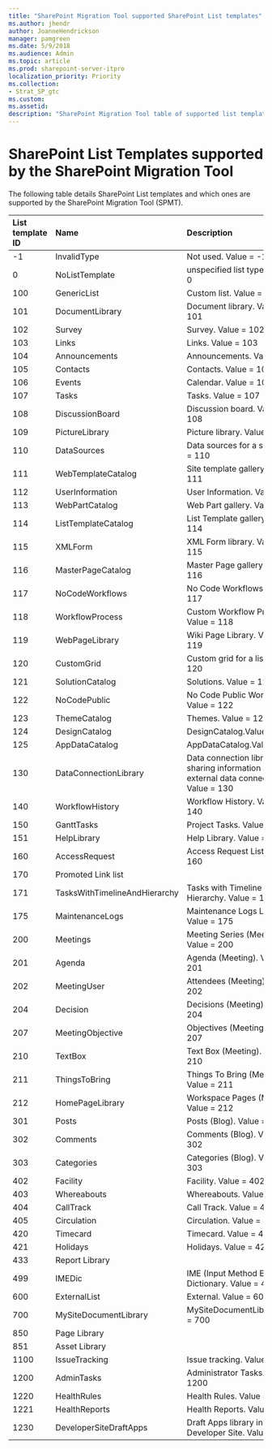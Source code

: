 ```yaml
---
title: "SharePoint Migration Tool supported SharePoint List templates"
ms.author: jhendr
author: JoanneHendrickson
manager: pamgreen
ms.date: 5/9/2018
ms.audience: Admin
ms.topic: article
ms.prod: sharepoint-server-itpro
localization_priority: Priority
ms.collection:
- Strat_SP_gtc
ms.custom: 
ms.assetid: 
description: "SharePoint Migration Tool table of supported list templates for migration."
---
```


# SharePoint List Templates supported by the SharePoint Migration Tool

The following table details SharePoint List templates and which ones are supported by the SharePoint Migration Tool (SPMT). 



|**List template ID**|**Name**|**Description**|**Supported by SPMT**|
|:-----|:-----|:-----|:-----|
|-1|InvalidType|Not used. Value = -1|No|
|0|NoListTemplate|unspecified list type. Value = 0|No|
|100|GenericList|Custom list. Value = 100|Yes|
|101|DocumentLibrary|Document library. Value = 101|Yes|
|102|Survey|Survey. Value = 102|Yes|
|103|Links|Links. Value = 103|Yes|
|104|Announcements|Announcements. Value = 104|Yes|
|105|Contacts|Contacts. Value = 105|Yes|
|106|Events|Calendar. Value = 106|Yes|
|107|Tasks|Tasks. Value = 107|Yes|
|108|DiscussionBoard|Discussion board. Value = 108|Yes|
|109|PictureLibrary|Picture library. Value = 109|Yes|
|110|DataSources|Data sources for a site. Value = 110|No|
|111|WebTemplateCatalog|Site template gallery. Value = 111|No|
|112|UserInformation|User Information. Value = 112|No|
|113|WebPartCatalog|Web Part gallery. Value = 113|No|
|114|ListTemplateCatalog|List Template gallery. Value = 114|No|
|115|XMLForm|XML Form library. Value = 115|Yes|
|116|MasterPageCatalog|Master Page gallery. Value = 116|No|
|117|NoCodeWorkflows|No Code Workflows. Value = 117|No|
|118|WorkflowProcess|Custom Workflow Process. Value = 118|No|
|119|WebPageLibrary|Wiki Page Library. Value = 119|No|
|120|CustomGrid|Custom grid for a list. Value = 120|Yes|
|121|SolutionCatalog|Solutions. Value = 121|No|
|122|NoCodePublic|No Code Public Workflow. Value = 122|No|
|123|ThemeCatalog|Themes. Value = 123|No|
|124|DesignCatalog|DesignCatalog.Value = 124|No|
|125|AppDataCatalog|AppDataCatalog.Value = 125|No|
|130|DataConnectionLibrary|Data connection library for sharing information about external data connections. Value = 130|No|
|140|WorkflowHistory|Workflow History. Value = 140|No|
|150|GanttTasks|Project Tasks. Value = 150|Yes|
|151|HelpLibrary|Help Library. Value = 151|No|
|160|AccessRequest|Access Request List. Value = 160|No|
|170|Promoted Link list||No|
|171|TasksWithTimelineAndHierarchy|Tasks with Timeline and Hierarchy. Value = 171|No|
|175|MaintenanceLogs|Maintenance Logs Library. Value = 175|No|
|200|Meetings|Meeting Series (Meeting). Value = 200|No|
|201|Agenda|Agenda (Meeting). Value = 201|No|
|202|MeetingUser|Attendees (Meeting). Value = 202|No|
|204|Decision|Decisions (Meeting). Value = 204|No|
|207|MeetingObjective|Objectives (Meeting). Value = 207|No|
|210|TextBox|Text Box (Meeting). Value = 210|No|
|211|ThingsToBring|Things To Bring (Meeting). Value = 211|No|
|212|HomePageLibrary|Workspace Pages (Meeting). Value = 212|No|
|301|Posts|Posts (Blog). Value = 301|Yes|
|302|Comments|Comments (Blog). Value = 302|Yes|
|303|Categories|Categories (Blog). Value = 303|Yes|
|402|Facility|Facility. Value = 402|No|
|403|Whereabouts|Whereabouts. Value = 403|No|
|404|CallTrack|Call Track. Value = 404|No|
|405|Circulation|Circulation. Value = 405|No|
|420|Timecard|Timecard. Value = 420|No|
|421|Holidays|Holidays. Value = 421|No|
|433|Report Library||No|
|499|IMEDic|IME (Input Method Editor) Dictionary. Value = 499|No|
|600|ExternalList|External. Value = 600|No|
|700|MySiteDocumentLibrary|MySiteDocumentLibrary.Value = 700|Yes|
|850|Page Library||No|
|851|Asset Library||No|
|1100|IssueTracking|Issue tracking. Value = 1100|Yes|
|1200|AdminTasks|Administrator Tasks. Value = 1200|No|
|1220|HealthRules|Health Rules. Value = 1220|No|
|1221|HealthReports|Health Reports. Value = 1221|No|
|1230|DeveloperSiteDraftApps|Draft Apps library in Developer Site. Value = 1230|No|
